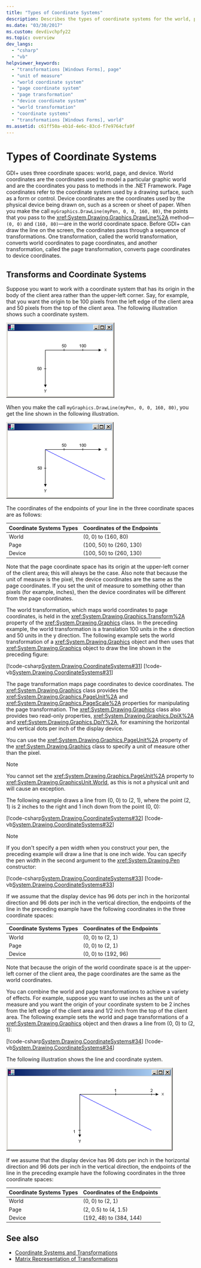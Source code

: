 ```yaml
---
title: "Types of Coordinate Systems"
description: Describes the types of coordinate systems for the world, page, and device spaces. Explains about various transformations with coordinate systems
ms.date: "03/30/2017"
ms.custom: devdivchpfy22
ms.topic: overview
dev_langs: 
  - "csharp"
  - "vb"
helpviewer_keywords: 
  - "transformations [Windows Forms], page"
  - "unit of measure"
  - "world coordinate system"
  - "page coordinate system"
  - "page transformation"
  - "device coordinate system"
  - "world transformation"
  - "coordinate systems"
  - "transformations [Windows Forms], world"
ms.assetid: c61ff50a-eb1d-4e6c-83cd-f7e9764cfa9f
---
```

# Types of Coordinate Systems

GDI+ uses three coordinate spaces: world, page, and device. World coordinates are the coordinates used to model a particular graphic world and are the coordinates you pass to methods in the .NET Framework. Page coordinates refer to the coordinate system used by a drawing surface, such as a form or control. Device coordinates are the coordinates used by the physical device being drawn on, such as a screen or sheet of paper. When you make the call `myGraphics.DrawLine(myPen, 0, 0, 160, 80)`, the points that you pass to the <xref:System.Drawing.Graphics.DrawLine%2A> method—`(0, 0)` and `(160, 80)`—are in the world coordinate space. Before GDI+ can draw the line on the screen, the coordinates pass through a sequence of transformations. One transformation, called the world transformation, converts world coordinates to page coordinates, and another transformation, called the page transformation, converts page coordinates to device coordinates.  
  
## Transforms and Coordinate Systems
  
 Suppose you want to work with a coordinate system that has its origin in the body of the client area rather than the upper-left corner. Say, for example, that you want the origin to be 100 pixels from the left edge of the client area and 50 pixels from the top of the client area. The following illustration shows such a coordinate system.  
  
 ![Coordinate System-art-01](./media/aboutgdip05-art01.gif "AboutGdip05_art01")  
  
 When you make the call `myGraphics.DrawLine(myPen, 0, 0, 160, 80)`, you get the line shown in the following illustration.  
  
 ![Coordinate System-art-02](./media/aboutgdip05-art02.gif "AboutGdip05_art02")  
  
 The coordinates of the endpoints of your line in the three coordinate spaces are as follows:  
  
|Coordinate Systems Types|Coordinates of the Endpoints|  
|-|-|  
|World|(0, 0) to (160, 80)|  
|Page|(100, 50) to (260, 130)|  
|Device|(100, 50) to (260, 130)|  
  
 Note that the page coordinate space has its origin at the upper-left corner of the client area; this will always be the case. Also note that because the unit of measure is the pixel, the device coordinates are the same as the page coordinates. If you set the unit of measure to something other than pixels (for example, inches), then the device coordinates will be different from the page coordinates.  
  
 The world transformation, which maps world coordinates to page coordinates, is held in the <xref:System.Drawing.Graphics.Transform%2A> property of the <xref:System.Drawing.Graphics> class. In the preceding example, the world transformation is a translation 100 units in the x direction and 50 units in the y direction. The following example sets the world transformation of a <xref:System.Drawing.Graphics> object and then uses that <xref:System.Drawing.Graphics> object to draw the line shown in the preceding figure:  
  
 [!code-csharp[System.Drawing.CoordinateSystems#31](~/samples/snippets/csharp/VS_Snippets_Winforms/System.Drawing.CoordinateSystems/CS/Class1.cs#31)]
 [!code-vb[System.Drawing.CoordinateSystems#31](~/samples/snippets/visualbasic/VS_Snippets_Winforms/System.Drawing.CoordinateSystems/VB/Class1.vb#31)]  
  
 The page transformation maps page coordinates to device coordinates. The <xref:System.Drawing.Graphics> class provides the <xref:System.Drawing.Graphics.PageUnit%2A> and <xref:System.Drawing.Graphics.PageScale%2A> properties for manipulating the page transformation. The <xref:System.Drawing.Graphics> class also provides two read-only properties, <xref:System.Drawing.Graphics.DpiX%2A> and <xref:System.Drawing.Graphics.DpiY%2A>, for examining the horizontal and vertical dots per inch of the display device.  
  
 You can use the <xref:System.Drawing.Graphics.PageUnit%2A> property of the <xref:System.Drawing.Graphics> class to specify a unit of measure other than the pixel.  
  
> [!NOTE]
> You cannot set the <xref:System.Drawing.Graphics.PageUnit%2A> property to <xref:System.Drawing.GraphicsUnit.World>, as this is not a physical unit and will cause an exception.  
  
 The following example draws a line from (0, 0) to (2, 1), where the point (2, 1) is 2 inches to the right and 1 inch down from the point (0, 0):  
  
 [!code-csharp[System.Drawing.CoordinateSystems#32](~/samples/snippets/csharp/VS_Snippets_Winforms/System.Drawing.CoordinateSystems/CS/Class1.cs#32)]
 [!code-vb[System.Drawing.CoordinateSystems#32](~/samples/snippets/visualbasic/VS_Snippets_Winforms/System.Drawing.CoordinateSystems/VB/Class1.vb#32)]  
  
> [!NOTE]
> If you don't specify a pen width when you construct your pen, the preceding example will draw a line that is one inch wide. You can specify the pen width in the second argument to the <xref:System.Drawing.Pen> constructor:  
  
 [!code-csharp[System.Drawing.CoordinateSystems#33](~/samples/snippets/csharp/VS_Snippets_Winforms/System.Drawing.CoordinateSystems/CS/Class1.cs#33)]
 [!code-vb[System.Drawing.CoordinateSystems#33](~/samples/snippets/visualbasic/VS_Snippets_Winforms/System.Drawing.CoordinateSystems/VB/Class1.vb#33)]  
  
 If we assume that the display device has 96 dots per inch in the horizontal direction and 96 dots per inch in the vertical direction, the endpoints of the line in the preceding example have the following coordinates in the three coordinate spaces:  
  
|Coordinate Systems Types|Coordinates of the Endpoints|  
|-|-|  
|World|(0, 0) to (2, 1)|  
|Page|(0, 0) to (2, 1)|  
|Device|(0, 0) to (192, 96)|  
  
 Note that because the origin of the world coordinate space is at the upper-left corner of the client area, the page coordinates are the same as the world coordinates.  
  
 You can combine the world and page transformations to achieve a variety of effects. For example, suppose you want to use inches as the unit of measure and you want the origin of your coordinate system to be 2 inches from the left edge of the client area and 1/2 inch from the top of the client area. The following example sets the world and page transformations of a <xref:System.Drawing.Graphics> object and then draws a line from (0, 0) to (2, 1):  
  
 [!code-csharp[System.Drawing.CoordinateSystems#34](~/samples/snippets/csharp/VS_Snippets_Winforms/System.Drawing.CoordinateSystems/CS/Class1.cs#34)]
 [!code-vb[System.Drawing.CoordinateSystems#34](~/samples/snippets/visualbasic/VS_Snippets_Winforms/System.Drawing.CoordinateSystems/VB/Class1.vb#34)]  
  
 The following illustration shows the line and coordinate system.  
  
 ![Coordinate System-art-03](./media/aboutgdip05-art03.gif "AboutGdip05_art03")  
  
 If we assume that the display device has 96 dots per inch in the horizontal direction and 96 dots per inch in the vertical direction, the endpoints of the line in the preceding example have the following coordinates in the three coordinate spaces:  
  
|Coordinate Systems Types|Coordinates of the Endpoints|  
|-|-|  
|World|(0, 0) to (2, 1)|  
|Page|(2, 0.5) to (4, 1.5)|  
|Device|(192, 48) to (384, 144)|  
  
## See also

- [Coordinate Systems and Transformations](coordinate-systems-and-transformations.md)
- [Matrix Representation of Transformations](matrix-representation-of-transformations.md)
